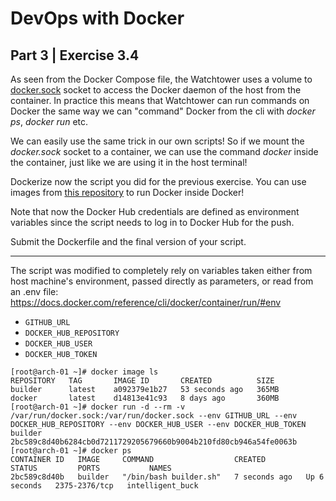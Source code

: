 
# DevOps with Docker
## Part 3 | Exercise 3.4

As seen from the Docker Compose file, the Watchtower uses a volume to [docker.sock](https://stackoverflow.com/questions/35110146/can-anyone-explain-docker-sock) socket to access the Docker daemon of the host from the container. In practice this means that Watchtower can run commands on Docker the same way we can "command" Docker from the cli with _docker ps_, _docker run_ etc.

We can easily use the same trick in our own scripts! So if we mount the _docker.sock_ socket to a container, we can use the command _docker_ inside the container, just like we are using it in the host terminal!

Dockerize now the script you did for the previous exercise. You can use images from [this repository](https://hub.docker.com/_/docker) to run Docker inside Docker!

Note that now the Docker Hub credentials are defined as environment variables since the script needs to log in to Docker Hub for the push.

Submit the Dockerfile and the final version of your script.

---

The script was modified to completely rely on variables taken either from host machine's environment, passed directly as parameters, or read from an .env file:  
https://docs.docker.com/reference/cli/docker/container/run/#env

- `GITHUB_URL`
- `DOCKER_HUB_REPOSITORY`
- `DOCKER_HUB_USER`
- `DOCKER_HUB_TOKEN`

```shell
[root@arch-01 ~]# docker image ls
REPOSITORY   TAG       IMAGE ID       CREATED          SIZE
builder      latest    a092379e1b27   53 seconds ago   365MB
docker       latest    d14813e41c93   8 days ago       360MB
[root@arch-01 ~]# docker run -d --rm -v /var/run/docker.sock:/var/run/docker.sock --env GITHUB_URL --env DOCKER_HUB_REPOSITORY --env DOCKER_HUB_USER --env DOCKER_HUB_TOKEN builder
2bc589c8d40b6284cb0d7211729205679660b9004b210fd80cb946a54fe0063b
[root@arch-01 ~]# docker ps
CONTAINER ID   IMAGE     COMMAND                  CREATED         STATUS         PORTS           NAMES
2bc589c8d40b   builder   "/bin/bash builder.sh"   7 seconds ago   Up 6 seconds   2375-2376/tcp   intelligent_buck
```

